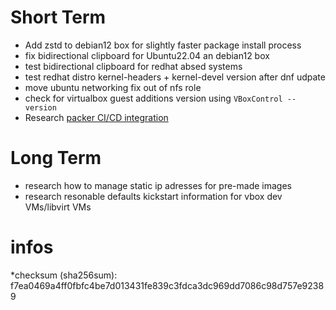 # Short Term
* Add zstd to debian12 box for slightly faster package install process
* fix bidirectional clipboard for Ubuntu22.04 an debian12 box
* test bidirectional clipboard for redhat absed systems
* test redhat distro kernel-headers + kernel-devel version after dnf udpate
* move ubuntu networking fix out of nfs role
* check for virtualbox guest additions version using `VBoxControl --version`
* Research [packer CI/CD integration](https://developer.hashicorp.com/packer/guides/packer-on-cicd/build-virtualbox-image)


# Long Term
* research how to manage static ip adresses for pre-made images
* research resonable defaults kickstart information for vbox dev VMs/libvirt VMs


# infos
*checksum (sha256sum): f7ea0469a4ff0fbfc4be7d013431fe839c3fdca3dc969dd7086c98d757e92389
